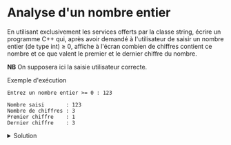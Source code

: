 # Analyse d'un nombre entier
En utilisant exclusivement les services offerts par la classe string, écrire un programme C++ qui, après avoir demandé à l'utilisateur de saisir un nombre entier (de type int) ≥ 0, affiche à l'écran combien de chiffres contient ce nombre et ce que valent le premier et le dernier chiffre du nombre.

**NB** On supposera ici la saisie utilisateur correcte. 

Exemple d'exécution
~~~
Entrez un nombre entier >= 0 : 123

Nombre saisi       : 123
Nombre de chiffres : 3
Premier chiffre    : 1
Dernier chiffre    : 3

~~~

<details>
<summary>Solution</summary>

~~~cpp
#include <iostream>
using namespace std;

int main() {

    int n;
    cout << "Entrez un nombre entier >= 0 : ";
    cin >> n;

    string s = to_string(n);

    cout << endl
         << "Nombre saisi       : " << n << endl
         << "Nombre de chiffres : " << s.length() << endl
         << "Premier chiffre    : " << s.at(0) << endl
         << "Dernier chiffre    : " << s.at(s.length() - 1) << endl;
}
~~~



</details>
